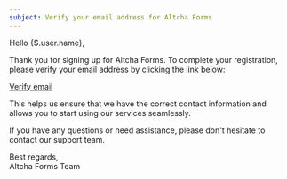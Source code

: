 ```yaml
---
subject: Verify your email address for Altcha Forms
---
```


Hello {$.user.name},

Thank you for signing up for Altcha Forms. To complete your registration, please verify your email address by clicking the link below:

[Verify email]({$.link})

This helps us ensure that we have the correct contact information and allows you to start using our services seamlessly.

If you have any questions or need assistance, please don't hesitate to contact our support team.

Best regards,  
Altcha Forms Team
